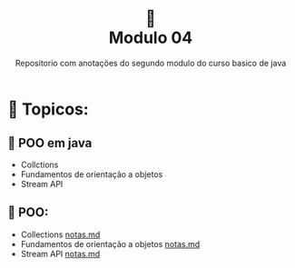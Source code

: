 
<h1 align="center">
🐛<br> Modulo 04</h1>
<div align=center> Repositorio com anotações do segundo modulo do curso basico de java</div>
<br>

# 🔗 Topicos:

## 📌 POO em java

* Collctions
* Fundamentos de orientação a objetos
* Stream API

## 📌 POO:

* Collections [notas.md](https://github.com/olgaleticialopes/java/tree/main/modulo_04/Collections#readme)
* Fundamentos de orientação a objetos [notas.md](https://github.com/olgaleticialopes/java/tree/main/modulo_04/Fundamentos_POO#readme)
* Stream API [notas.md](https://github.com/olgaleticialopes/java/tree/main/modulo_04/StreamAPI#readme)

